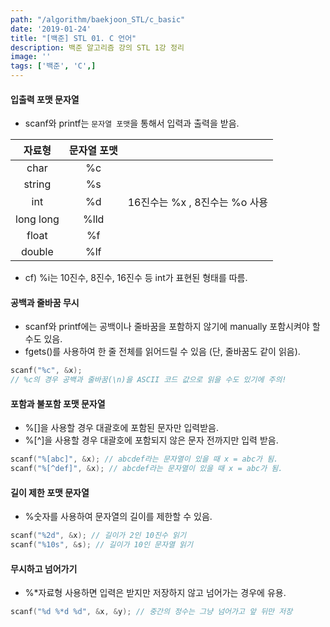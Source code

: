 ```yaml
---
path: "/algorithm/baekjoon_STL/c_basic"
date: '2019-01-24'
title: "[백준] STL 01. C 언어"
description: 백준 알고리즘 강의 STL 1강 정리
image: ''
tags: ['백준', 'C',]
---
```


#### 입출력 포맷 문자열
- scanf와 printf는 `문자열 포맷`을 통해서 입력과 출력을 받음. 

| 자료형 | 문자열 포맷 |   |
:-------:|:-----------:|:---|
| char | %c |   |
| string| %s |   |
| int | %d | 16진수는 %x , 8진수는 %o 사용|
| long long | %lld|   |
| float | %f |   |
| double | %lf |   |
- cf) %i는 10진수, 8진수, 16진수 등 int가 표현된 형태를 따름.

#### 공백과 줄바꿈 무시
- scanf와 printf에는 공백이나 줄바꿈을 포함하지 않기에 manually 포함시켜야 할 수도 있음.
- fgets()를 사용하여 한 줄 전체를 읽어드릴 수 있음 (단, 줄바꿈도 같이 읽음).
```c
scanf("%c", &x); 
// %c의 경우 공백과 줄바꿈(\n)을 ASCII 코드 값으로 읽을 수도 있기에 주의!
```

#### 포함과 불포함 포맷 문자열
- %[]을 사용할 경우 대괄호에 포함된 문자만 입력받음.
- %[^]을 사용할 경우 대괄호에 포함되지 않은 문자 전까지만 입력 받음.
```c
scanf("%[abc]", &x); // abcdef라는 문자열이 있을 때 x = abc가 됨.
scanf("%[^def]", &x); // abcdef라는 문자열이 있을 때 x = abc가 됨.
```

#### 길이 제한 포맷 문자열
- %숫자를 사용하여 문자열의 길이를 제한할 수 있음.
```c
scanf("%2d", &x); // 길이가 2인 10진수 읽기
scanf("%10s", &s); // 길이가 10인 문자열 읽기
```

#### 무시하고 넘어가기
- %*자료형 사용하면 입력은 받지만 저장하지 않고 넘어가는 경우에 유용.
```c
scanf("%d %*d %d", &x, &y); // 중간의 정수는 그냥 넘어가고 앞 뒤만 저장
```